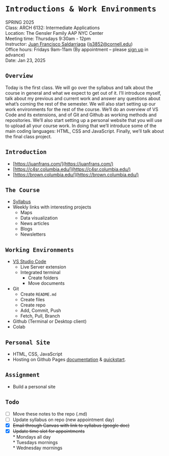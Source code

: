 # `Introductions & Work Environments`

SPRING 2025  
Class: ARCH 6132: Intermediate Applications  
Location: The Gensler Family AAP NYC Center  
Meeting time: Thursdays 9:30am \- 12pm  
Instructor: [Juan Francisco Saldarriaga](mailto:juanfrans@gmail.com) ([js3852@cornell.edu](mailto:js3852@cornell.edu))  
Office hours: Fridays 9am-11am (By appointment – please [sign up](https://calendar.app.google/xCToLwfWspqMzgjEA) in advance)  
Date: Jan 23, 2025

## `Overview`

Today is the first class. We will go over the syllabus and talk about the course in general and what we expect to get out of it. I’ll introduce myself, talk about my previous and current work and answer any questions about what’s coming the rest of the semester. We will also start setting up our work environments for the rest of the course. We’ll do an overview of VS Code and its extensions, and of Git and Github as working methods and repositories. We’ll also start setting up a personal website that you will use to upload all your course work. In doing that we’ll introduce some of the main coding languages: HTML, CSS and JavaScript. Finally, we’ll talk about the final class project.

## `Introduction`

* [https://juanfrans.com/](https://juanfrans.com/)  
* [https://c4sr.columbia.edu/](https://c4sr.columbia.edu/)  
* [https://brown.columbia.edu/](https://brown.columbia.edu/)

## `The Course`

* [Syllabus](https://docs.google.com/document/d/1qMisoseUQg9DCBoIUbMpsk7ub6mOvAizzmQVtxwtiIg/edit?tab=t.0#heading=h.cg3tjyu7pkyn)  
* Weekly links with interesting projects  
  * Maps  
  * Data visualization  
  * News articles  
  * Blogs  
  * Newsletters

## `Working Environments`

* [VS Studio Code](https://code.visualstudio.com/download)  
  * Live Server extension  
  * Integrated terminal  
    * Create folders  
    * Move documents  
* Git  
  * Create `README.md`  
  * Create files  
  * Create repo  
  * Add, Commit, Push  
  * Fetch, Pull, Branch  
* Github (Terminal or Desktop client)  
* Colab

## `Personal Site`

* HTML, CSS, JavaScript  
* Hosting on Github Pages [documentation](https://docs.github.com/en/pages) & [quickstart](https://docs.github.com/en/pages/quickstart).

## `Assignment`

* Build a personal site

## `Todo`

- [ ] Move these notes to the repo (.md)  
- [ ] Update syllabus on repo (new appointment day)  
- [x] ~~Email through Canvas with link to syllabus (google doc)~~  
- [x] ~~Update time slot for appointments~~  
      * Mondays all day  
      * Tuesdays mornings  
      * Wednesday mornings